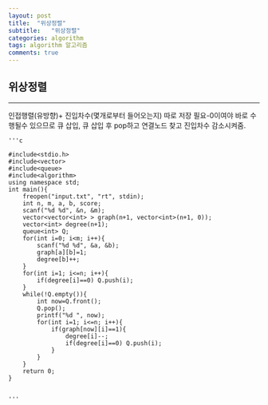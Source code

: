 ```yaml
---
layout: post
title:  "위상정렬"
subtitle:   "위상정렬"
categories: algorithm
tags: algorithm 알고리즘 
comments: true
---
```



## 위상정렬
---

인접행렬(유방향)+ 진입차수(몇개로부터 들어오는지) 따로 저장 필요-0이여야 바로 수행될수 있으므로 큐 삽입, 큐 삽입 후 pop하고 연결노드 찾고 진입차수 감소시켜줌. 


    '''c

	#include<stdio.h>
	#include<vector>
	#include<queue>
	#include<algorithm>
	using namespace std;
	int main(){
		freopen("input.txt", "rt", stdin);	
		int n, m, a, b, score;
		scanf("%d %d", &n, &m);
		vector<vector<int> > graph(n+1, vector<int>(n+1, 0));
		vector<int> degree(n+1);
		queue<int> Q;
		for(int i=0; i<m; i++){
			scanf("%d %d", &a, &b);
			graph[a][b]=1;
			degree[b]++;
		}
		for(int i=1; i<=n; i++){
			if(degree[i]==0) Q.push(i);
		}
		while(!Q.empty()){
			int now=Q.front();
			Q.pop();
			printf("%d ", now);
			for(int i=1; i<=n; i++){
				if(graph[now][i]==1){
					degree[i]--;
					if(degree[i]==0) Q.push(i);
				}
			}
		}
		return 0;
	}
	

    '''

